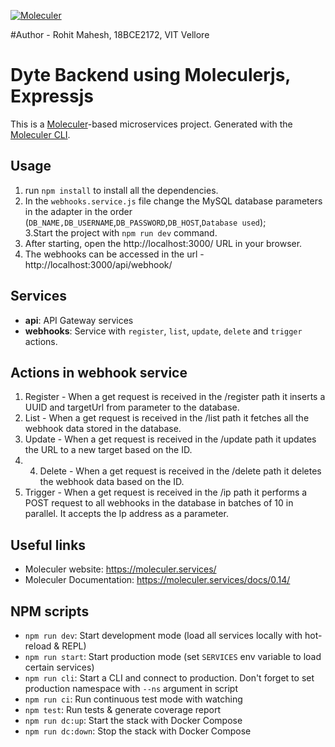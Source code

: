 [![Moleculer](https://badgen.net/badge/Powered%20by/Moleculer/0e83cd)](https://moleculer.services)

#Author - Rohit Mahesh, 18BCE2172, VIT Vellore

# Dyte Backend using Moleculerjs, Expressjs
This is a [Moleculer](https://moleculer.services/)-based microservices project. Generated with the [Moleculer CLI](https://moleculer.services/docs/0.14/moleculer-cli.html).

## Usage

1. run `npm install` to install all the dependencies.
2. In the `webhooks.service.js` file change the MySQL database parameters in the adapter in the order (`DB_NAME,DB_USERNAME`,`DB_PASSWORD`,`DB_HOST`,`Database used`);   
3.Start the project with `npm run dev` command. 
4. After starting, open the http://localhost:3000/ URL in your browser. 
5. The webhooks can be accessed in the url - http://localhost:3000/api/webhook/


## Services
- **api**: API Gateway services
- **webhooks**: Service with `register`, `list`, `update`, `delete` and `trigger` actions.

## Actions in webhook service
1. Register - When a get request is received in the /register path it inserts a UUID and targetUrl from parameter to the database.
2. List - When a get request is received in the /list path it fetches all the webhook data stored in the database.
3. Update - When a get request is received in the /update path it updates the URL to a new target based on the ID.
4. 4. Delete - When a get request is received in the /delete path it deletes the webhook data based on the ID.
5. Trigger -  When a get request is received in the /ip path it performs a POST request to all webhooks in the database in batches of 10 in parallel. It accepts the Ip address as a parameter.


## Useful links

* Moleculer website: https://moleculer.services/
* Moleculer Documentation: https://moleculer.services/docs/0.14/

## NPM scripts

- `npm run dev`: Start development mode (load all services locally with hot-reload & REPL)
- `npm run start`: Start production mode (set `SERVICES` env variable to load certain services)
- `npm run cli`: Start a CLI and connect to production. Don't forget to set production namespace with `--ns` argument in script
- `npm run ci`: Run continuous test mode with watching
- `npm test`: Run tests & generate coverage report
- `npm run dc:up`: Start the stack with Docker Compose
- `npm run dc:down`: Stop the stack with Docker Compose
